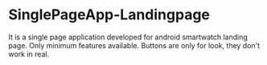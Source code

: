 # SinglePageApp-Landingpage
It is a single page application developed for android smartwatch landing page. 
Only minimum features available.
Buttons are only for look, they don't work in real.

